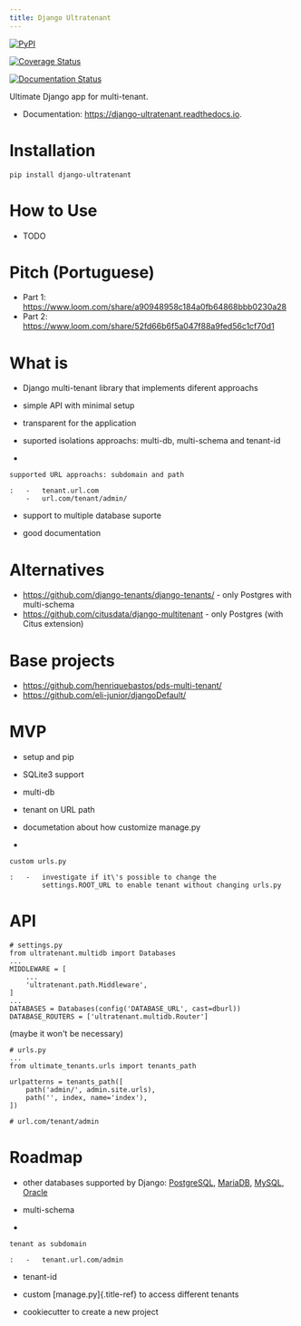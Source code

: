 ```yaml
---
title: Django Ultratenant
---
```


[![PyPI](https://img.shields.io/pypi/v/django-ultratenant.svg)](https://pypi.python.org/pypi/django-ultratenant)

[![Coverage Status](https://coveralls.io/repos/github/HBN3tw0rk/django-ultratenant/badge.svg?branch=master)](https://coveralls.io/github/HBN3tw0rk/django-ultratenant?branch=master)

[![Documentation Status](https://readthedocs.org/projects/django-ultratenant/badge/?version=latest)](https://django-ultratenant.readthedocs.io/en/latest/?version=latest)

Ultimate Django app for multi-tenant.

-   Documentation: <https://django-ultratenant.readthedocs.io>.

# Installation

``` {.bash}
pip install django-ultratenant
```

# How to Use

-   TODO

# Pitch (Portuguese)

-   Part 1:
    <https://www.loom.com/share/a90948958c184a0fb64868bbb0230a28>
-   Part 2:
    <https://www.loom.com/share/52fd66b6f5a047f88a9fed56c1cf70d1>

# What is

-   Django multi-tenant library that implements diferent approachs

-   simple API with minimal setup

-   transparent for the application

-   suported isolations approachs: multi-db, multi-schema and tenant-id

-

    supported URL approachs: subdomain and path

    :   -   tenant.url.com
        -   url.com/tenant/admin/

-   support to multiple database suporte

-   good documentation

# Alternatives

-   <https://github.com/django-tenants/django-tenants/> - only Postgres
    with multi-schema
-   <https://github.com/citusdata/django-multitenant> - only Postgres
    (with Citus extension)

# Base projects

-   <https://github.com/henriquebastos/pds-multi-tenant/>
-   <https://github.com/eli-junior/djangoDefault/>

# MVP

-   setup and pip

-   SQLite3 support

-   multi-db

-   tenant on URL path

-   documetation about how customize manage.py

-

    custom urls.py

    :   -   investigate if it\'s possible to change the
            settings.ROOT_URL to enable tenant without changing urls.py

# API

``` {.python}
# settings.py
from ultratenant.multidb import Databases
...
MIDDLEWARE = [
    ...
    'ultratenant.path.Middleware',
]
...
DATABASES = Databases(config('DATABASE_URL', cast=dburl))
DATABASE_ROUTERS = ['ultratenant.multidb.Router']
```

(maybe it won\'t be necessary)

``` {.python}
# urls.py
...
from ultimate_tenants.urls import tenants_path

urlpatterns = tenants_path([
    path('admin/', admin.site.urls),
    path('', index, name='index'),
])

# url.com/tenant/admin
```

# Roadmap

-   other databases supported by Django:
    [PostgreSQL](https://docs.djangoproject.com/en/4.0/ref/databases/#postgresql-notes),
    [MariaDB](https://docs.djangoproject.com/en/4.0/ref/databases/#mariadb-notes),
    [MySQL](https://docs.djangoproject.com/en/4.0/ref/databases/#mysql-notes),
    [Oracle](https://docs.djangoproject.com/en/4.0/ref/databases/#oracle-notes)

-   multi-schema

-

    tenant as subdomain

    :   -   tenant.url.com/admin

-   tenant-id

-   custom [manage.py]{.title-ref} to access different tenants

-   cookiecutter to create a new project
